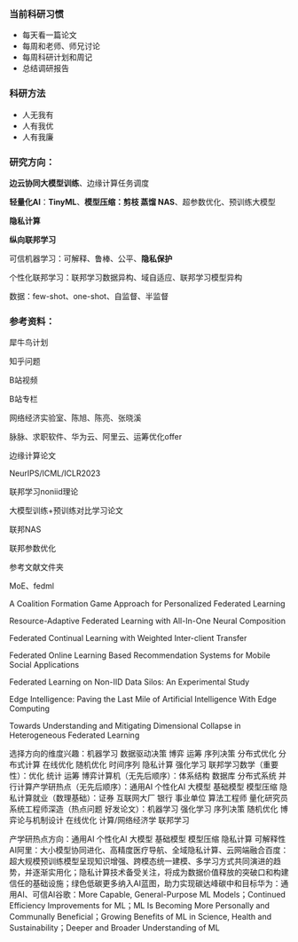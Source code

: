 ### 当前科研习惯

- 每天看一篇论文
- 每周和老师、师兄讨论
- 每周科研计划和周记
- 总结调研报告



### 科研方法

- 人无我有
- 人有我优
- 人有我廉



### 研究方向：

**边云协同大模型训练**、边缘计算任务调度

**轻量化AI**：**TinyML**、**模型压缩：剪枝 蒸馏 NAS**、超参数优化、预训练大模型

**隐私计算**

**纵向联邦学习**

可信机器学习：可解释、鲁棒、公平、**隐私保护**

个性化联邦学习：联邦学习数据异构、域自适应、联邦学习模型异构

数据：few-shot、one-shot、自监督、半监督



### 参考资料：

犀牛鸟计划

知乎问题

B站视频

B站专栏

网络经济实验室、陈旭、陈亮、张晓溪

脉脉、求职软件、华为云、阿里云、运筹优化offer

边缘计算论文

NeurIPS/ICML/ICLR2023

联邦学习noniid理论

大模型训练+预训练对比学习论文

联邦NAS

联邦参数优化

参考文献文件夹

MoE、fedml

A Coalition Formation Game Approach for Personalized Federated Learning

Resource-Adaptive Federated Learning with All-In-One Neural Composition

Federated Continual Learning with Weighted Inter-client Transfer

Federated Online Learning Based Recommendation Systems for Mobile Social Applications

Federated Learning on Non-IID Data Silos: An Experimental Study

Edge Intelligence: Paving the Last Mile of Artificial Intelligence With Edge Computing

Towards Understanding and Mitigating Dimensional Collapse in Heterogeneous Federated Learning



选择方向的维度兴趣：机器学习 数据驱动决策 博弈 运筹 序列决策 分布式优化 分布式计算 在线优化 随机优化 时间序列 隐私计算 强化学习 联邦学习数学（重要性）：优化 统计 运筹 博弈计算机（无先后顺序）：体系结构 数据库 分布式系统 并行计算产学研热点（无先后顺序）：通用AI 个性化AI 大模型 基础模型 模型压缩 隐私计算就业（数理基础）：证券 互联网大厂 银行 事业单位 算法工程师 量化研究员 系统工程师深造（热点问题 好发论文）：机器学习 强化学习 序列决策 随机优化 博弈论与机制设计 在线优化 计算/网络经济学 联邦学习



产学研热点方向：通用AI 个性化AI 大模型 基础模型 模型压缩 隐私计算 可解释性AI阿里：大小模型协同进化、高精度医疗导航、全域隐私计算、云网端融合百度：超大规模预训练模型呈现知识增强、跨模态统一建模、多学习方式共同演进的趋势，并逐渐实用化；隐私计算技术备受关注，将成为数据价值释放的突破口和构建信任的基础设施；绿色低碳更多纳入AI蓝图，助力实现碳达峰碳中和目标华为：通用AI、可信AI谷歌：More Capable, General-Purpose ML Models；Continued Efficiency Improvements for ML；ML Is Becoming More Personally and Communally Beneficial；Growing Benefits of ML in Science, Health and Sustainability；Deeper and Broader Understanding of ML